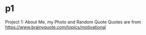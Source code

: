 # p1
Project 1: About Me, my Photo and Random Quote
Quotes are from <https://www.brainyquote.com/topics/motivational>